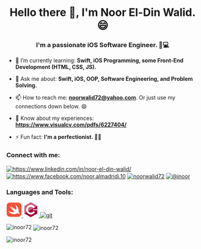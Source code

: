 <h1 align="center">Hello there 👋, I'm Noor El-Din Walid. 😄</h1>
<h3 align="center">I'm a passionate iOS Software Engineer. 🍎💻</h3>

- 🌱 I’m currently learning: **Swift, iOS Programming, some Front-End Development (HTML, CSS, JS).**

- 💬 Ask me about: **Swift, iOS, OOP, Software Engineering, and Problem Solving.**

- 📫 How to reach me: **noorwalid72@yahoo.com**. Or just use my connections down below. 😄

- 📄 Know about my experiences: **https://www.visualcv.com/pdfs/6227404/**

- ⚡ Fun fact: **I'm a perfectionist. 💪😎**

<h3 align="left">Connect with me:</h3>
<p align="left">
<a href="https://www.linkedin.com/in/noor-el-din-walid/" target="blank"><img align="center" src="https://cdn.jsdelivr.net/npm/simple-icons@3.0.1/icons/linkedin.svg" alt="https://www.linkedin.com/in/noor-el-din-walid/" height="30" width="40" /></a>
<a href="https://fb.com/https://www.facebook.com/noor.almadridi.10" target="blank"><img align="center" src="https://cdn.jsdelivr.net/npm/simple-icons@3.0.1/icons/facebook.svg" alt="https://www.facebook.com/noor.almadridi.10" height="30" width="40" /></a>
<a href="https://www.hackerrank.com/noorwalid72" target="blank"><img align="center" src="https://cdn.jsdelivr.net/npm/simple-icons@3.0.1/icons/hackerrank.svg" alt="noorwalid72" height="30" width="40" /></a>
<a href="https://www.leetcode.com/@inoor" target="blank"><img align="center" src="https://cdn.jsdelivr.net/npm/simple-icons@3.0.1/icons/leetcode.svg" alt="@inoor" height="30" width="40" /></a>
</p>


<h3 align="left">Languages and Tools:</h3>
<p align="left"> <a href="https://developer.apple.com/swift/" target="_blank"> <img src="https://raw.githubusercontent.com/devicons/devicon/master/icons/swift/swift-original.svg" alt="swift" width="40" height="40"/> </a> <a href="https://www.w3schools.com/cpp/" target="_blank"> <img src="https://raw.githubusercontent.com/devicons/devicon/master/icons/cplusplus/cplusplus-original.svg" alt="cplusplus" width="40" height="40"/> </a> <a href="https://git-scm.com/" target="_blank"> <img src="https://www.vectorlogo.zone/logos/git-scm/git-scm-icon.svg" alt="git" width="40" height="40"/> </a>  </p>

<p><img align="left" src="https://github-readme-stats.vercel.app/api/top-langs?username=inoor72&show_icons=true&locale=en&layout=compact" alt="inoor72" /></p>

<p>&nbsp;<img align="center" src="https://github-readme-stats.vercel.app/api?username=inoor72&show_icons=true&locale=en" alt="inoor72" /></p>

<p align="left"> <img src="https://komarev.com/ghpvc/?username=inoor72&label=Profile%20views&color=0e75b6&style=flat" alt="inoor72" /> </p>
